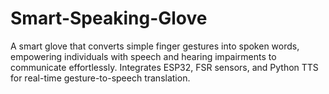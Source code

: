 # Smart-Speaking-Glove
A smart glove that converts simple finger gestures into spoken words, empowering individuals with speech and hearing impairments to communicate effortlessly. Integrates ESP32, FSR sensors, and Python TTS for real-time gesture-to-speech translation.
